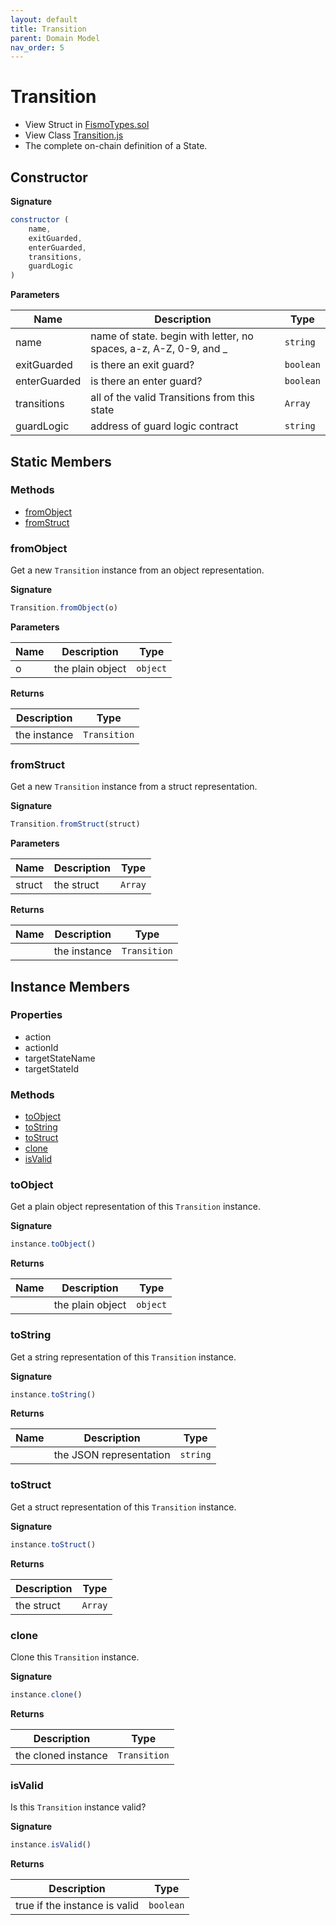 ```yaml
---
layout: default
title: Transition
parent: Domain Model
nav_order: 5
---
```

# Transition
* View Struct in [FismoTypes.sol](https://github.com/cliffhall/Fismo/blob/main/contracts/domain/FismoTypes.sol#L42)
* View Class [Transition.js](https://github.com/cliffhall/Fismo/blob/main/scripts/domain/entity/Transition.js)
* The complete on-chain definition of a State.

## Constructor
**Signature**

```javascript
constructor (
    name, 
    exitGuarded, 
    enterGuarded, 
    transitions, 
    guardLogic
)
```

**Parameters**

| Name          | Description                                                       | Type    |
|---------------|-------------------------------------------------------------------|---------|
| name          | name of state. begin with letter, no spaces, a-z, A-Z, 0-9, and _ | `string`  |
| exitGuarded   | is there an exit guard?                                           | `boolean` |
| enterGuarded  | is there an enter guard?                                          | `boolean` |
| transitions   | all of the valid Transitions from this state                      | `Array`   |
| guardLogic    | address of guard logic contract  | `string`  |

## Static Members
### Methods
* [fromObject](#fromobject)
* [fromStruct](#fromstruct)

### fromObject
Get a new `Transition` instance from an object representation.

**Signature**
```javascript
Transition.fromObject(o)
```
**Parameters**

| Name     | Description      | Type   |
|----------|------------------|--------|
| o        | the plain object | `object` | 

**Returns**

| Description       | Type           |
|-------------------|----------------|
| the instance | `Transition` | 

### fromStruct
Get a new `Transition` instance from a struct representation.

**Signature**
```javascript
Transition.fromStruct(struct)
```
**Parameters**

| Name   | Description | Type  |
|--------|-------------|-------|
| struct | the struct  | `Array` | 

**Returns**

| Name    | Description       | Type           |
|---------|-------------------|----------------|
|         | the instance | `Transition` |

## Instance Members
### Properties
* action
* actionId
* targetStateName
* targetStateId

### Methods
* [toObject](#toobject)
* [toString](#tostring)
* [toStruct](#tostruct)
* [clone](#clone)
* [isValid](#isvalid)

### toObject
Get a plain object representation of this `Transition` instance.

**Signature**
```javascript
instance.toObject()
```

**Returns**

| Name    | Description      | Type   |
|---------|------------------|--------|
|         | the plain object | `object` | 

### toString
Get a string representation of this `Transition` instance.

**Signature**
```javascript
instance.toString()
```

**Returns**

| Name    | Description              | Type   |
|---------|--------------------------|--------|
|         | the JSON representation | `string` | 

### toStruct
Get a struct representation of this `Transition` instance.

**Signature**
```javascript
instance.toStruct()
```

**Returns**

| Description | Type  |
|-------------|-------|
| the struct  | `Array` | 

### clone
Clone this `Transition` instance.

**Signature**
```javascript
instance.clone()
```

**Returns**

| Description         | Type           |
|---------------------|----------------|
| the cloned instance | `Transition` | 

### isValid
Is this `Transition` instance valid?

**Signature**
```javascript
instance.isValid()
```

**Returns**

| Description                   | Type    |
|-------------------------------|---------|
| true if the instance is valid | `boolean` | 
